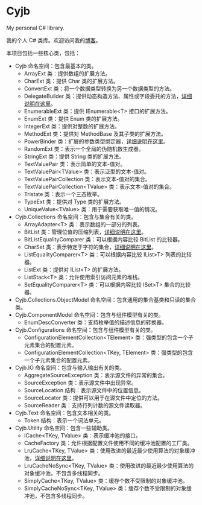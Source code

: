Cyjb
====

My personal C# library.

我的个人 C# 类库。欢迎访问我的[博客](http://www.cnblogs.com/cyjb/)。

本项目包括一些核心类，包括：

* Cyjb 命名空间：包含最基本的类。
	- ArrayExt 类：提供数组的扩展方法。
	- CharExt 类：提供 Char 类的扩展方法。
	- ConvertExt 类：将一个数据类型转换为另一个数据类型的方法。
	- DelegateBuilder 类：提供动态构造方法、属性或字段委托的方法，[详细说明在这里](http://www.cnblogs.com/cyjb/archive/2013/03/21/DelegateBuilder.html)。
	- EnumerableExt 类：提供 IEnumerable&lt;T&gt; 接口的扩展方法。
	- EnumExt 类：提供 Enum 类的扩展方法。
	- IntegerExt 类：提供对整数的扩展方法。
	- MethodExt 类：提供对 MethodBase 及其子类的扩展方法。
	- PowerBinder 类：扩展的参数类型绑定器，[详细说明在这里](http://www.cnblogs.com/cyjb/archive/2013/01/22/PowerBinder.html)。
	- RandomExt 类：表示一个全局的伪随机数生成器。
	- StringExt 类：提供 String 类的扩展方法。
	- TextValuePair 类：表示简单的文本-值对。
	- TextValuePair&lt;TValue&gt; 类：表示泛型的文本-值对。
	- TextValuePairCollection 类：表示文本-值对的集合。
	- TextValuePairCollection&lt;TValue&gt; 类：表示文本-值对的集合。
	- Tristate 类：表示一个三态枚举。
	- TypeExt 类：提供对 Type 类的扩展方法。
	- UniqueValue&lt;TValue&gt; 类：用于需要获取唯一值的情况。
* Cyjb.Collections 命名空间：包含与集合有关的类。
	- ArrayAdapter&lt;T&gt; 类：表示数组的一部分的列表。
	- BitList 类：管理位值的压缩列表，[详细说明在这里](http://www.cnblogs.com/cyjb/archive/2013/04/14/BitList.html)。
	- BitListEqualityComparer 类：可以根据内容比较 BitList 的比较器。
	- CharSet 类：表示特定于字符的集合，[详细说明在这里](http://www.cnblogs.com/cyjb/archive/2013/04/04/CharSet.html)。
	- ListEqualityComparer&lt;T&gt; 类：可以根据内容比较 IList&gt;T&gt; 列表的比较器。
	- ListExt 类：提供对 IList&lt;T&gt; 的扩展方法。
	- ListStack&lt;T&gt; 类：允许使用索引访问元素的堆栈。
	- SetEqualityComparer&lt;T&gt; 类：可以根据内容比较 ISet&gt;T&gt; 集合的比较器。
* Cyjb.Collections.ObjectModel 命名空间：包含通用的集合基类和只读的集合类。
* Cyjb.ComponentModel 命名空间：包含与组件模型有关的类。
	- EnumDescConverter 类：支持枚举值的描述信息的转换器。
* Cyjb.Configurations 命名空间：包含与组件模型有关的类。
	- ConfigurationElementCollection&lt;TElement&gt; 类：强类型的包含一个子元素集合的配置元素。
	- ConfigurationElementCollection&lt;TKey, TElement&gt; 类：强类型的包含一个子元素集合的配置元素。
* Cyjb.IO 命名空间：包含与输入输出有关的类。
	- AggregateSourceException 类：表示源文件的异常的集合。
	- SourceException 类：表示源文件中出现异常。
	- SourceLocation 结构：表示源文件中的位置信息。
	- SourceLocator 类：提供可以用于在源文件中定位的方法。
	- SourceReader 类：支持行列计数的源文件读取器。
* Cyjb.Text 命名空间：包含文本相关的类。
	- Token 结构：表示一个词法单元。
* Cyjb.Utility 命名空间：包含一些辅助类。
	- ICache&lt;TKey, TValue&gt; 类：表示缓冲池的接口。
	- CacheFactory 类：允许根据配置文件使用不同的缓冲池配置的工厂类。
	- LruCache&lt;TKey, TValue&gt; 类：使用改进的最近最少使用算法的对象缓冲池，[详细说明在这里](http://www.cnblogs.com/cyjb/archive/2012/11/16/LruCache.html)。
	- LruCacheNoSync&lt;TKey, TValue&gt; 类：使用改进的最近最少使用算法的对象缓冲池，不包含多线程同步。
	- SimplyCache&lt;TKey, TValue&gt; 类：缓存个数不受限制的对象缓冲池。
	- SimplyCacheNoSync&lt;TKey, TValue&gt; 类：缓存个数不受限制的对象缓冲池，不包含多线程同步。









